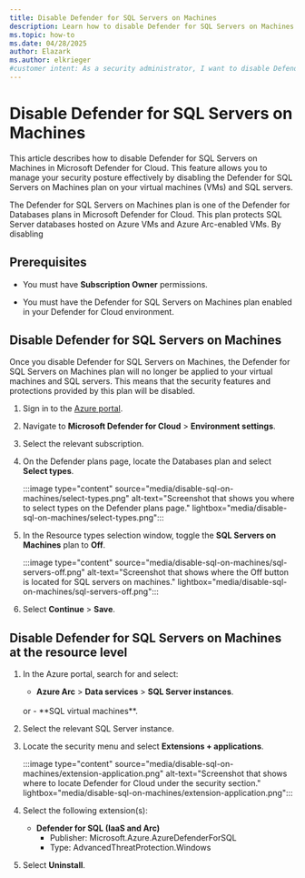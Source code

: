 ```yaml
---
title: Disable Defender for SQL Servers on Machines
description: Learn how to disable Defender for SQL Servers on Machines in Microsoft Defender for Cloud to manage your security posture effectively.
ms.topic: how-to
ms.date: 04/28/2025
author: Elazark
ms.author: elkrieger
#customer intent: As a security administrator, I want to disable Defender for SQL Servers on Machines in Defender for Cloud to manage my security posture effectively.
---
```


# Disable Defender for SQL Servers on Machines

This article describes how to disable Defender for SQL Servers on Machines in Microsoft Defender for Cloud. This feature allows you to manage your security posture effectively by disabling the Defender for SQL Servers on Machines plan on your virtual machines (VMs) and SQL servers.

The Defender for SQL Servers on Machines plan is one of the Defender for Databases plans in Microsoft Defender for Cloud. This plan protects SQL Server databases hosted on Azure VMs and Azure Arc-enabled VMs. By disabling

## Prerequisites

- You must have **Subscription Owner** permissions.

- You must have the Defender for SQL Servers on Machines plan enabled in your Defender for Cloud environment.

## Disable Defender for SQL Servers on Machines

Once you disable Defender for SQL Servers on Machines, the Defender for SQL Servers on Machines plan will no longer be applied to your virtual machines and SQL servers. This means that the security features and protections provided by this plan will be disabled.


1. Sign in to the [Azure portal](https://portal.azure.com/).

1. Navigate to **Microsoft Defender for Cloud** > **Environment settings**.

1. Select the relevant subscription.

1. On the Defender plans page, locate the Databases plan and select **Select types**.

    :::image type="content" source="media/disable-sql-on-machines/select-types.png" alt-text="Screenshot that shows you where to select types on the Defender plans page." lightbox="media/disable-sql-on-machines/select-types.png":::

1. In the Resource types selection window, toggle the **SQL Servers on Machines** plan to **Off**.

    :::image type="content" source="media/disable-sql-on-machines/sql-servers-off.png" alt-text="Screenshot that shows where the Off button is located for SQL servers on machines." lightbox="media/disable-sql-on-machines/sql-servers-off.png":::

1. Select **Continue** > **Save**.

## Disable Defender for SQL Servers on Machines at the resource level

1. In the Azure portal, search for and select:
    - **Azure Arc** > **Data services** > **SQL Server instances**.
    <br> 
    or
    - **SQL virtual machines**.

1. Select the relevant SQL Server instance.

1. Locate the security menu and select **Extensions + applications**.

    :::image type="content" source="media/disable-sql-on-machines/extension-application.png" alt-text="Screenshot that shows where to locate Defender for Cloud under the security section." lightbox="media/disable-sql-on-machines/extension-application.png":::

1. Select the following extension(s):
    - **Defender for SQL (IaaS and Arc)**
        - Publisher: Microsoft.Azure.AzureDefenderForSQL
        - Type: AdvancedThreatProtection.Windows

1. Select **Uninstall**.

